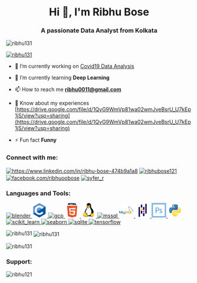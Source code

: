 <h1 align="center">Hi 👋, I'm Ribhu Bose</h1>
<h3 align="center">A passionate Data Analyst from Kolkata</h3>

<p align="left"> <img src="https://komarev.com/ghpvc/?username=ribhu131&label=Profile%20views&color=0e75b6&style=flat" alt="ribhu131" /> </p>

<p align="left"> <a href="https://github.com/ryo-ma/github-profile-trophy"><img src="https://github-profile-trophy.vercel.app/?username=ribhu131" alt="ribhu131" /></a> </p>

- 🔭 I’m currently working on [Covid19 Data Analysis](https://github.com/Ribhu131/Covid19-Data-Analysis-)

- 🌱 I’m currently learning **Deep Learning**

- 📫 How to reach me **ribhu0011@gmail.com**

- 📄 Know about my experiences [https://drive.google.com/file/d/1QyG9WmVp81wa02wmJveBsrU_U7kEp1jS/view?usp=sharing](https://drive.google.com/file/d/1QyG9WmVp81wa02wmJveBsrU_U7kEp1jS/view?usp=sharing)

- ⚡ Fun fact **Funny**

<h3 align="left">Connect with me:</h3>
<p align="left">
<a href="https://linkedin.com/in/https://www.linkedin.com/in/ribhu-bose-474b9a1a8" target="blank"><img align="center" src="https://raw.githubusercontent.com/rahuldkjain/github-profile-readme-generator/master/src/images/icons/Social/linked-in-alt.svg" alt="https://www.linkedin.com/in/ribhu-bose-474b9a1a8" height="30" width="40" /></a>
<a href="https://kaggle.com/ribhubose121" target="blank"><img align="center" src="https://raw.githubusercontent.com/rahuldkjain/github-profile-readme-generator/master/src/images/icons/Social/kaggle.svg" alt="ribhubose121" height="30" width="40" /></a>
<a href="https://fb.com/facebook.com/ribhuoobose" target="blank"><img align="center" src="https://raw.githubusercontent.com/rahuldkjain/github-profile-readme-generator/master/src/images/icons/Social/facebook.svg" alt="facebook.com/ribhuoobose" height="30" width="40" /></a>
<a href="https://instagram.com/syfer_r" target="blank"><img align="center" src="https://raw.githubusercontent.com/rahuldkjain/github-profile-readme-generator/master/src/images/icons/Social/instagram.svg" alt="syfer_r" height="30" width="40" /></a>
</p>

<h3 align="left">Languages and Tools:</h3>
<p align="left"> <a href="https://www.blender.org/" target="_blank" rel="noreferrer"> <img src="https://download.blender.org/branding/community/blender_community_badge_white.svg" alt="blender" width="40" height="40"/> </a> <a href="https://www.cprogramming.com/" target="_blank" rel="noreferrer"> <img src="https://raw.githubusercontent.com/devicons/devicon/master/icons/c/c-original.svg" alt="c" width="40" height="40"/> </a> <a href="https://cloud.google.com" target="_blank" rel="noreferrer"> <img src="https://www.vectorlogo.zone/logos/google_cloud/google_cloud-icon.svg" alt="gcp" width="40" height="40"/> </a> <a href="https://www.w3.org/html/" target="_blank" rel="noreferrer"> <img src="https://raw.githubusercontent.com/devicons/devicon/master/icons/html5/html5-original-wordmark.svg" alt="html5" width="40" height="40"/> </a> <a href="https://www.linux.org/" target="_blank" rel="noreferrer"> <img src="https://raw.githubusercontent.com/devicons/devicon/master/icons/linux/linux-original.svg" alt="linux" width="40" height="40"/> </a> <a href="https://www.microsoft.com/en-us/sql-server" target="_blank" rel="noreferrer"> <img src="https://www.svgrepo.com/show/303229/microsoft-sql-server-logo.svg" alt="mssql" width="40" height="40"/> </a> <a href="https://www.mysql.com/" target="_blank" rel="noreferrer"> <img src="https://raw.githubusercontent.com/devicons/devicon/master/icons/mysql/mysql-original-wordmark.svg" alt="mysql" width="40" height="40"/> </a> <a href="https://pandas.pydata.org/" target="_blank" rel="noreferrer"> <img src="https://raw.githubusercontent.com/devicons/devicon/2ae2a900d2f041da66e950e4d48052658d850630/icons/pandas/pandas-original.svg" alt="pandas" width="40" height="40"/> </a> <a href="https://www.photoshop.com/en" target="_blank" rel="noreferrer"> <img src="https://raw.githubusercontent.com/devicons/devicon/master/icons/photoshop/photoshop-line.svg" alt="photoshop" width="40" height="40"/> </a> <a href="https://www.python.org" target="_blank" rel="noreferrer"> <img src="https://raw.githubusercontent.com/devicons/devicon/master/icons/python/python-original.svg" alt="python" width="40" height="40"/> </a> <a href="https://scikit-learn.org/" target="_blank" rel="noreferrer"> <img src="https://upload.wikimedia.org/wikipedia/commons/0/05/Scikit_learn_logo_small.svg" alt="scikit_learn" width="40" height="40"/> </a> <a href="https://seaborn.pydata.org/" target="_blank" rel="noreferrer"> <img src="https://seaborn.pydata.org/_images/logo-mark-lightbg.svg" alt="seaborn" width="40" height="40"/> </a> <a href="https://www.sqlite.org/" target="_blank" rel="noreferrer"> <img src="https://www.vectorlogo.zone/logos/sqlite/sqlite-icon.svg" alt="sqlite" width="40" height="40"/> </a> <a href="https://www.tensorflow.org" target="_blank" rel="noreferrer"> <img src="https://www.vectorlogo.zone/logos/tensorflow/tensorflow-icon.svg" alt="tensorflow" width="40" height="40"/> </a> </p>



<p><img align="left" src="https://github-readme-stats.vercel.app/api/top-langs?username=ribhu131&show_icons=true&locale=en&layout=compact" alt="ribhu131" /></p>


<p>&nbsp;<img align="center" src="https://github-readme-stats.vercel.app/api?username=ribhu131&show_icons=true&locale=en" alt="ribhu131" /></p>



<p><img align="center" src="https://github-readme-streak-stats.herokuapp.com/?user=ribhu131&" alt="ribhu131" /></p>


<h3 align="left">Support:</h3>

<p><a href="https://www.buymeacoffee.com/ribhu121"> <img align="left" src="https://cdn.buymeacoffee.com/buttons/v2/default-yellow.png" height="50" width="210" alt="ribhu121" /></a></p><br><br>




